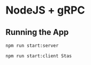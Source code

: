 # NodeJS + gRPC

## Running the App

```
npm run start:server
```

```
npm run start:client Stas
```
